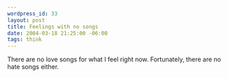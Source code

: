 ```yaml
--- 
wordpress_id: 33
layout: post
title: Feelings with no songs
date: 2004-03-18 21:25:00 -06:00
tags: think
---
```

There are no love songs for what I feel right now.
Fortunately, there are no hate songs either.
